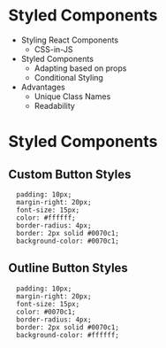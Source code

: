 # Styled Components

- Styling React Components
  - CSS-in-JS
- Styled Components
  - Adapting based on props
  - Conditional Styling
- Advantages
  - Unique Class Names
  - Readability
# Styled Components

## Custom Button Styles

```
  padding: 10px;
  margin-right: 20px;
  font-size: 15px;
  color: #ffffff;
  border-radius: 4px;
  border: 2px solid #0070c1;
  background-color: #0070c1;
```

## Outline Button Styles

```
  padding: 10px;
  margin-right: 20px;
  font-size: 15px;
  color: #0070c1;
  border-radius: 4px;
  border: 2px solid #0070c1;
  background-color: #ffffff;
```
